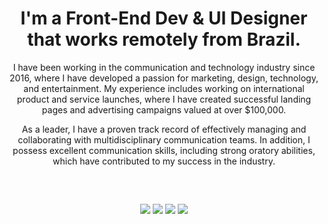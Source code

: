 <div align="center">

  <h1>I'm a Front-End Dev & UI Designer that works remotely from Brazil.</h1>

I have been working in the communication and technology industry since 2016, where I have developed a passion for marketing, design, technology, and entertainment. My experience includes working on international product and service launches, where I have created successful landing pages and advertising campaigns valued at over $100,000. 

As a leader, I have a proven track record of effectively managing and collaborating with multidisciplinary communication teams. In addition, I possess excellent communication skills, including strong oratory abilities, which have contributed to my success in the industry.

</div>

<br>

  ##
  
<div align="center">  
<a href="https://instagram.com/falacomocarlos" target="_blank"><img src="https://img.shields.io/badge/-Instagram-%23E4405F?style=for-the-badge&logo=instagram&logoColor=white" target="_blank"></a>
 <a href="https://discord.gg/SXa7uj8dbk" target="_blank"><img src="https://img.shields.io/badge/Discord-7289DA?style=for-the-badge&logo=discord&logoColor=white"  target="_blank"></a> 
  <a href = "mailto:falacom.ocarlos@gmail.com"><img src="https://img.shields.io/badge/-Gmail-%23333?style=for-the-badge&logo=gmail&logoColor=white" target="_blank"></a>
  <a href="https://www.linkedin.com/in/carloshenriquerp" target="_blank"><img src="https://img.shields.io/badge/-LinkedIn-%230077B5?style=for-the-badge&logo=linkedin&logoColor=white" target="_blank"></a>  
</div>
